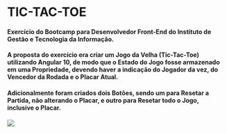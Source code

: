 # TIC-TAC-TOE

#### Exercício do Bootcamp para Desenvolvedor Front-End do Instituto de Gestão e Tecnologia da Informação.    

#### A proposta do exercício era criar um Jogo da Velha (Tic-Tac-Toe) utilizando Angular 10, de modo que o Estado do Jogo fosse armazenado em uma Propriedade, devendo haver a indicação do Jogador da vez, do Vencedor da Rodada e o Placar Atual.

#### Adicionalmente foram criados dois Botões, sendo um para Resetar a Partida, não alterando o Placar, e outro para Resetar todo o Jogo, inclusive o Placar.

<img src="https://i.ibb.co/tH62WVT/image.png">
